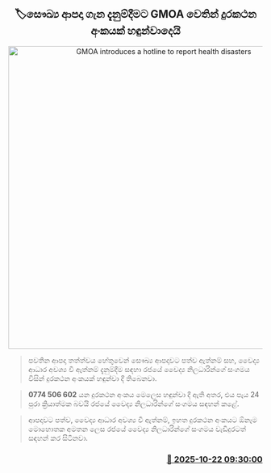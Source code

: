 <p align='center'><b><h2 align='center' title='GMOA introduces a hotline to report health disasters'>🏷සෞඛ්‍ය ආපදා ගැන දැනුම්දීමට GMOA වෙතින් දුරකථන අංකයක් හඳුන්වාදෙයි</h2></b></p>
<p align='center'><img src='https://helakuru.sgp1.cdn.digitaloceanspaces.com/esana/images/lib/gmoa.jpg' width='600' alt='GMOA introduces a hotline to report health disasters'></p>

> පවතින ආපදා තත්ත්වය හේතුවෙන් සෞඛ්‍ය ආපදාවට පත්ව ඇත්නම් සහ, වෛද්‍ය ආධාර අවශ්‍ය වී ඇත්නම් දැනුම්දීම සඳහා රජයේ වෛද්‍ය නිලධාරින්ගේ සංගමය විසින් දුරකථන අංකයක් හඳුන්වා දී තිබෙනවා.

> <strong>0774 506 602</strong> යන දුරකථන අංකය මෙලෙස හඳුන්වා දී ඇති අතර, එය පැය 24 පුරා ක්‍රියාත්මක බවයි රජයේ වෛද්‍ය නිලධාරින්ගේ සංගමය සඳහන් කළේ.

> ආපදාවට පත්ව, වෛද්‍ය ආධාර අවශ්‍ය වී ඇත්නම්, ඉහත දුරකථන අංකයට ඕනෑම මොහොතක අමතන ලෙස රජයේ වෛද්‍ය නිලධාරින්ගේ සංගමය වැඩිදුරටත් සඳහන් කර සිටිනවා.



<h3 align='right'><a href='https://www.helakuru.lk/esana/p/114665/'>📅 2025-10-22 09:30:00</a></h3>
